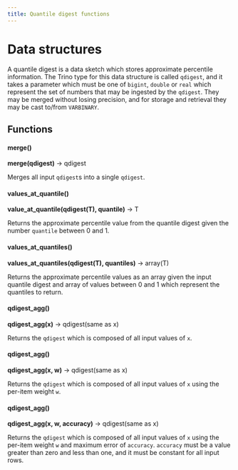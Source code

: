 ```yaml
---
title: Quantile digest functions
---
```


# Data structures

A quantile digest is a data sketch which stores approximate percentile
information. The Trino type for this data structure is called `qdigest`,
and it takes a parameter which must be one of `bigint`, `double` or
`real` which represent the set of numbers that may be ingested by the
`qdigest`. They may be merged without losing precision, and for storage
and retrieval they may be cast to/from `VARBINARY`.

## Functions

#### merge()
**merge(qdigest)** → qdigest

Merges all input `qdigest`s into a single `qdigest`.

#### values_at_quantile()
**value_at_quantile(qdigest(T), quantile)** → T

Returns the approximate percentile value from the quantile digest given
the number `quantile` between 0 and 1.

#### values_at_quantiles()
**values_at_quantiles(qdigest(T), quantiles)** → array(T)

Returns the approximate percentile values as an array given the input
quantile digest and array of values between 0 and 1 which represent the
quantiles to return.

#### qdigest_agg()
**qdigest_agg(x)** → qdigest(same as x)

Returns the `qdigest` which is composed of all input values of `x`.

#### qdigest_agg()
**qdigest_agg(x, w)** → qdigest(same as x)

Returns the `qdigest` which is composed of all input values of `x` using
the per-item weight `w`.

#### qdigest_agg()
**qdigest_agg(x, w, accuracy)** → qdigest(same as x)

Returns the `qdigest` which is composed of all input values of `x` using
the per-item weight `w` and maximum error of `accuracy`. `accuracy` must
be a value greater than zero and less than one, and it must be constant
for all input rows.
